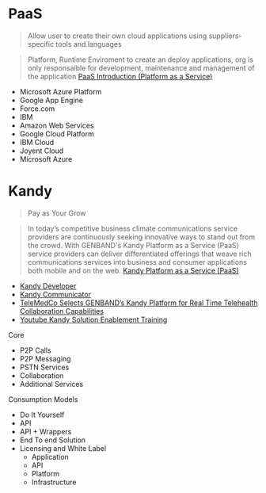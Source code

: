 # PaaS

> Allow user to create their own cloud applications using suppliers-specific tools and languages

> Platform, Runtime Enviroment to create an deploy applications, org is only responsaible for development, maintenance and management of the application [PaaS Introduction (Platform as a Service)](https://www.youtube.com/watch?v=lcIEBTBmtcI)

- Microsoft Azure Platform
- Google App Engine
- Force.com
- IBM
- Amazon Web Services
- Google Cloud Platform
- IBM Cloud
- Joyent Cloud
- Microsoft Azure

# Kandy

> Pay as Your Grow

> In today’s competitive business climate communications service providers are continuously seeking innovative ways to stand out from the crowd. With GENBAND's Kandy Platform as a Service (PaaS) service providers can deliver differentiated offerings that weave rich communications services into business and consumer applications both mobile and on the web. [Kandy Platform as a Service (PaaS)](https://www.genband.com/solutions/communications-service-providers/embedded-communications/kandy-platform-service-paas)

- [Kandy Developer](https://developer.kandy.io/)
- [Kandy Communicator]()
- [TeleMedCo Selects GENBAND’s Kandy Platform for Real Time Telehealth Collaboration Capabilities](http://www.prweb.com/releases/2016/05/prweb13383381.htm)
- [Youtube Kandy Solution Enablement Training](https://www.youtube.com/watch?v=XldaK6AN0nk&list=PLC8FWy5GuodltloKMmHdUyCf6zwt9oDLs)

Core

- P2P Calls
- P2P Messaging
- PSTN Services
- Collaboration
- Additional Services

Consumption Models

- Do It Yourself
- API
- API + Wrappers
- End To end Solution
- Licensing and White Label
  - Application
  - API
  - Platform
  - Infrastructure
 